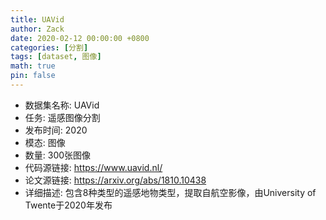```yaml
---
title: UAVid
author: Zack
date: 2020-02-12 00:00:00 +0800
categories: [分割]
tags: [dataset, 图像]
math: true
pin: false
---
```

- 数据集名称: UAVid
- 任务: 遥感图像分割
- 发布时间: 2020
- 模态: 图像
- 数量: 300张图像
- 代码源链接: https://www.uavid.nl/
- 论文源链接: https://arxiv.org/abs/1810.10438
- 详细描述: 包含8种类型的遥感地物类型，提取自航空影像，由University of Twente于2020年发布
